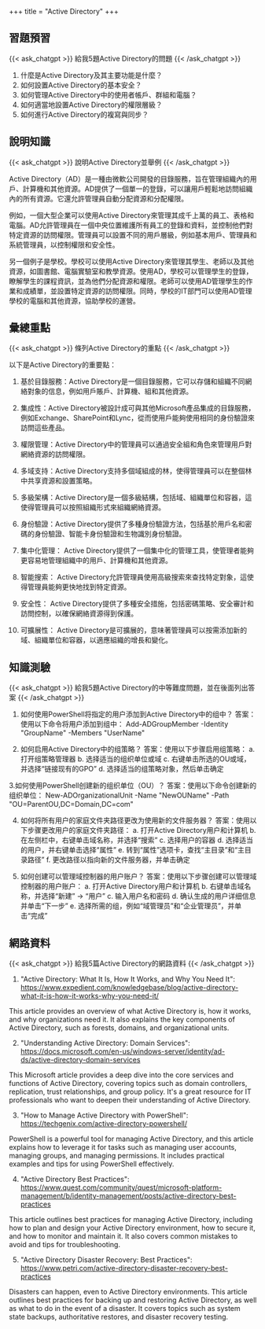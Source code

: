 +++
title = "Active Directory"
+++
## 習題預習
{{< ask_chatgpt >}}
給我5題Active Directory的問題
{{< /ask_chatgpt >}}



1. 什麼是Active Directory及其主要功能是什麼？
2. 如何設置Active Directory的基本安全？
3. 如何管理Active Directory中的使用者帳戶、群組和電腦？
4. 如何適當地設置Active Directory的權限層級？
5. 如何進行Active Directory的複寫與同步？   

## 說明知識
{{< ask_chatgpt >}}
說明Active Directory並舉例
{{< /ask_chatgpt >}}



Active Directory（AD）是一種由微軟公司開發的目錄服務，旨在管理組織內的用戶、計算機和其他資源。AD提供了一個單一的登錄，可以讓用戶輕鬆地訪問組織內的所有資源。它還允許管理員自動分配資源和分配權限。

例如，一個大型企業可以使用Active Directory來管理其成千上萬的員工、表格和電腦。AD允許管理員在一個中央位置維護所有員工的登錄和資料，並控制他們對特定資源的訪問權限。管理員可以設置不同的用戶層級，例如基本用戶、管理員和系統管理員，以控制權限和安全性。

另一個例子是學校。學校可以使用Active Directory來管理其學生、老師以及其他資源，如圖書館、電腦實驗室和教學資源。使用AD，學校可以管理學生的登錄，瞭解學生的課程資訊，並為他們分配資源和權限。老師可以使用AD管理學生的作業和成績單，並設置特定資源的訪問權限。同時，學校的IT部門可以使用AD管理學校的電腦和其他資源，協助學校的運營。   

## 彙總重點
{{< ask_chatgpt >}}
條列Active Directory的重點
{{< /ask_chatgpt >}}



以下是Active Directory的重要點：

1. 基於目錄服務：Active Directory是一個目錄服務，它可以存儲和組織不同網絡對象的信息，例如用戶賬戶、計算機、組和其他資源。

2. 集成性：Active Directory被設計成可與其他Microsoft產品集成的目錄服務，例如Exchange、SharePoint和Lync，從而使用戶能夠使用相同的身份驗證來訪問這些產品。

3. 權限管理：Active Directory中的管理員可以通過安全組和角色來管理用戶對網絡資源的訪問權限。

4. 多域支持：Active Directory支持多個域組成的林，使得管理員可以在整個林中共享資源和設置策略。

5. 多級架構：Active Directory是一個多級結構，包括域、組織單位和容器，這使得管理員可以按照組織形式來組織網絡資源。

6. 身份驗證：Active Directory提供了多種身份驗證方法，包括基於用戶名和密碼的身份驗證、智能卡身份驗證和生物識別身份驗證。

7. 集中化管理： Active Directory提供了一個集中化的管理工具，使管理者能夠更容易地管理組織中的用戶、計算機和其他資源。

8. 智能搜索： Active Directory允許管理員使用高級搜索來查找特定對象，這使得管理員能夠更快地找到特定資源。

9. 安全性： Active Directory提供了多種安全措施，包括密碼策略、安全審計和訪問控制，以確保網絡資源得到保護。

10. 可擴展性： Active Directory是可擴展的，意味著管理員可以按需添加新的域、組織單位和容器，以適應組織的增長和變化。   

## 知識測驗
{{< ask_chatgpt >}}
給我5題Active Directory的中等難度問題，並在後面列出答案
{{< /ask_chatgpt >}}



1. 如何使用PowerShell将指定的用户添加到Active Directory中的组中？
答案：使用以下命令将用户添加到组中：
Add-ADGroupMember -Identity "GroupName" -Members "UserName"

2. 如何启用Active Directory中的组策略？
答案：使用以下步骤启用组策略：
a. 打开组策略管理器
b. 选择适当的组织单位或域
c. 右键单击所选的OU或域，并选择“链接现有的GPO”
d. 选择适当的组策略对象，然后单击确定

3.如何使用PowerShell创建新的组织单位（OU）？
答案：使用以下命令创建新的组织单位：
New-ADOrganizationalUnit -Name "NewOUName" -Path "OU=ParentOU,DC=Domain,DC=com"

4. 如何将所有用户的家庭文件夹路径更改为使用新的文件服务器？
答案：使用以下步骤更改用户的家庭文件夹路径：
a. 打开Active Directory用户和计算机
b. 在左侧栏中，右键单击域名称，并选择“搜索”
c. 选择用户的容器
d. 选择适当的用户，并右键单击选择“属性”
e. 转到“属性”选项卡，查找“主目录”和“主目录路径”
f. 更改路径以指向新的文件服务器，并单击确定

5. 如何创建可以管理域控制器的用户账户？
答案：使用以下步骤创建可以管理域控制器的用户账户：
a. 打开Active Directory用户和计算机
b. 右键单击域名称，并选择“新建” -> “用户”
c. 输入用户名和密码
d. 确认生成的用户详细信息并单击“下一步”
e. 选择所需的组，例如“域管理员”和“企业管理员”，并单击“完成”   

## 網路資料
{{< ask_chatgpt >}}
給我5篇Active Directory的網路資料
{{< /ask_chatgpt >}}



1. "Active Directory: What It Is, How It Works, and Why You Need It": https://www.expedient.com/knowledgebase/blog/active-directory-what-it-is-how-it-works-why-you-need-it/

This article provides an overview of what Active Directory is, how it works, and why organizations need it. It also explains the key components of Active Directory, such as forests, domains, and organizational units.

2. "Understanding Active Directory: Domain Services": https://docs.microsoft.com/en-us/windows-server/identity/ad-ds/active-directory-domain-services

This Microsoft article provides a deep dive into the core services and functions of Active Directory, covering topics such as domain controllers, replication, trust relationships, and group policy. It's a great resource for IT professionals who want to deepen their understanding of Active Directory.

3. "How to Manage Active Directory with PowerShell": https://techgenix.com/active-directory-powershell/

PowerShell is a powerful tool for managing Active Directory, and this article explains how to leverage it for tasks such as managing user accounts, managing groups, and managing permissions. It includes practical examples and tips for using PowerShell effectively.

4. "Active Directory Best Practices": https://www.quest.com/community/quest/microsoft-platform-management/b/identity-management/posts/active-directory-best-practices

This article outlines best practices for managing Active Directory, including how to plan and design your Active Directory environment, how to secure it, and how to monitor and maintain it. It also covers common mistakes to avoid and tips for troubleshooting.

5. "Active Directory Disaster Recovery: Best Practices": https://www.petri.com/active-directory-disaster-recovery-best-practices

Disasters can happen, even to Active Directory environments. This article outlines best practices for backing up and restoring Active Directory, as well as what to do in the event of a disaster. It covers topics such as system state backups, authoritative restores, and disaster recovery testing.   

